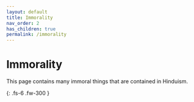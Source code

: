 ```yaml
---
layout: default
title: Immorality
nav_order: 2
has_children: true
permalink: /immorality
---
```


# Immorality

This page contains many immoral things that are contained in Hinduism.

{: .fs-6 .fw-300 }
